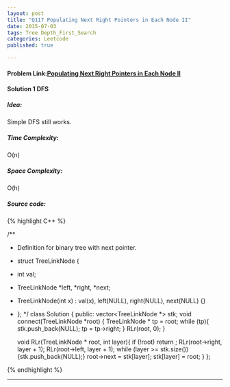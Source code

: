 ```yaml
---
layout: post
title: "Q117 Populating Next Right Pointers in Each Node II"
date: 2015-07-03
tags: Tree Depth_First_Search
categories: Leetcode 
published: true

---
```

#### Problem Link:[Populating Next Right Pointers in Each Node II](https://leetcode.com/problems/populating-next-right-pointers-in-each-node-ii/) 

#### Solution 1 DFS

##### Idea:

Simple DFS still works.
   
##### Time Complexity:
O(n)

##### Space Complexity:
O(h)

##### Source code:
{% highlight C++ %}

/**
 * Definition for binary tree with next pointer.
 * struct TreeLinkNode {
 *  int val;
 *  TreeLinkNode *left, *right, *next;
 *  TreeLinkNode(int x) : val(x), left(NULL), right(NULL), next(NULL) {}
 * };
 */
class Solution {
public:
    vector<TreeLinkNode *> stk;
    void connect(TreeLinkNode *root) {
        TreeLinkNode * tp = root;
        while (tp){
            stk.push_back(NULL);
            tp = tp->right;
        }
        RLr(root, 0);
    }
    
    void RLr(TreeLinkNode * root, int layer){
        if (!root) return ;
        RLr(root->right, layer + 1);
        RLr(root->left, layer + 1);
        while (layer >= stk.size()) {stk.push_back(NULL);}
        root->next = stk[layer];
        stk[layer] = root;
    }
};

{% endhighlight %}

---
